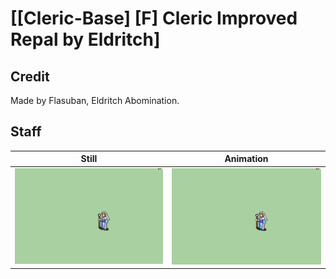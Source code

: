 # [\[Cleric-Base\] \[F\] Cleric Improved Repal by Eldritch]

## Credit

Made by Flasuban, Eldritch Abomination.
	
## Staff

| Still | Animation |
| :---: | :-------: |
| ![Staff still](./Staff_000.png) | ![Staff animation](./Staff.gif) |
